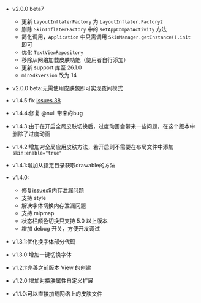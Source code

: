 
- v2.0.0 beta7
  - 更新 `LayoutInflaterFactory` 为 `LayoutInflater.Factory2`
  - 删除 `SkinInflaterFactory` 中的 `setAppCompatActivity` 方法
  - 简化调用，`Application` 中只需调用 `SkinManager.getInstance().init` 即可
  - 优化 `TextViewRepository`
  - 移除从网络加载皮肤功能（使用者自行添加）
  - 更新 support 库至 26.1.0
  - `minSdkVersion` 改为 14

- v2.0.0 beta:无需使用皮肤包即可实现夜间模式
- v1.4.5:fix [issues 38](https://github.com/burgessjp/ThemeSkinning/issues/38)
- v1.4.4:修复 @null 带来的bug
- v1.4.3:由于在开启全局皮肤切换后，过度动画会带来一些问题，在这个版本中删除了过度动画
- v1.4.2:增加对全局应用皮肤方法，若开启则不需要在布局文件中添加 <code>skin:enable="true"</code>
- v1.4.1:增加从指定目录获取drawable的方法
- v1.4.0:
   - 修复[issues9](https://github.com/burgessjp/ThemeSkinning/issues/9)内存泄漏问题
   - 支持 style
   - 解决字体切换内存泄漏问题
   - 支持 mipmap
   - 状态栏颜色切换只支持 5.0 以上版本
   - 增加 debug 开关，方便开发调试
- v1.3.1:优化换字体部分代码
- v1.3.0:增加一键切换字体
- v1.2.1:完善之前版本 View 的创建
- v1.2.0:增加对换肤属性自定义扩展
- v1.1.0:可以直接加载网络上的皮肤文件